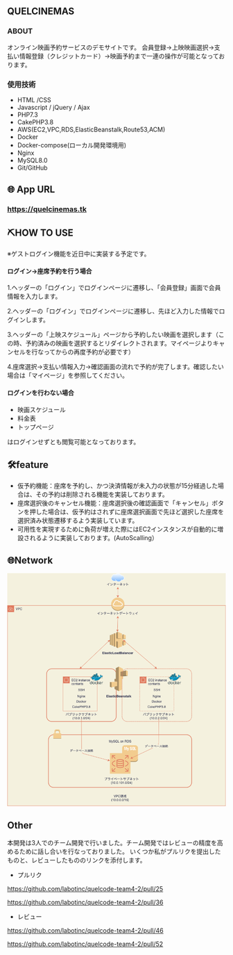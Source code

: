 ## QUELCINEMAS

### ABOUT
   オンライン映画予約サービスのデモサイトです。
   会員登録→上映映画選択→支払い情報登録（クレジットカード）→映画予約まで一連の操作が可能となっております。

### 使用技術
- HTML /CSS
- Javascript / jQuery / Ajax
- PHP7.3
- CakePHP3.8
- AWS(EC2,VPC,RDS,ElasticBeanstalk,Route53,ACM)
- Docker
- Docker-compose(ローカル開発環境用)
- Nginx
- MySQL8.0
- Git/GitHub

## 🌐 App URL

### https://quelcinemas.tk

## ⛏HOW TO USE
※ゲストログイン機能を近日中に実装する予定です。
#### ログイン→座席予約を行う場合
1.ヘッダーの「ログイン」でログインページに遷移し、「会員登録」画面で会員情報を入力します。

2.ヘッダーの「ログイン」でログインページに遷移し、先ほど入力した情報でログインします。

3.ヘッダーの「上映スケジュール」ページから予約したい映画を選択します（この時、予約済みの映画を選択するとリダイレクトされます。マイページよりキャンセルを行なってからの再度予約が必要です）

4.座席選択→支払い情報入力→確認画面の流れで予約が完了します。確認したい場合は「マイページ」を参照してください。

#### ログインを行わない場合
- 映画スケジュール
- 料金表
- トップページ

はログインせずとも閲覧可能となっております。

## 🛠feature
- 仮予約機能：座席を予約し、かつ決済情報が未入力の状態が15分経過した場合は、その予約は削除される機能を実装しております。
- 座席選択後のキャンセル機能：座席選択後の確認画面で「キャンセル」ボタンを押した場合は、仮予約はされずに座席選択画面で先ほど選択した座席を選択済み状態遷移するよう実装しています。
- 可用性を実現するために負荷が増えた際にはEC2インスタンスが自動的に増設されるように実装しております。(AutoScalling）

## 🌐Network
![network](network.png)

## Other
本開発は3人でのチーム開発で行いました。チーム開発ではレビューの精度を高めるために話し合いを行なっておりました。
いくつか私がプルリクを提出したものと、レビューしたもののリンクを添付します。
- プルリク

https://github.com/labotinc/quelcode-team4-2/pull/25

https://github.com/labotinc/quelcode-team4-2/pull/36
- レビュー

https://github.com/labotinc/quelcode-team4-2/pull/46

https://github.com/labotinc/quelcode-team4-2/pull/52
